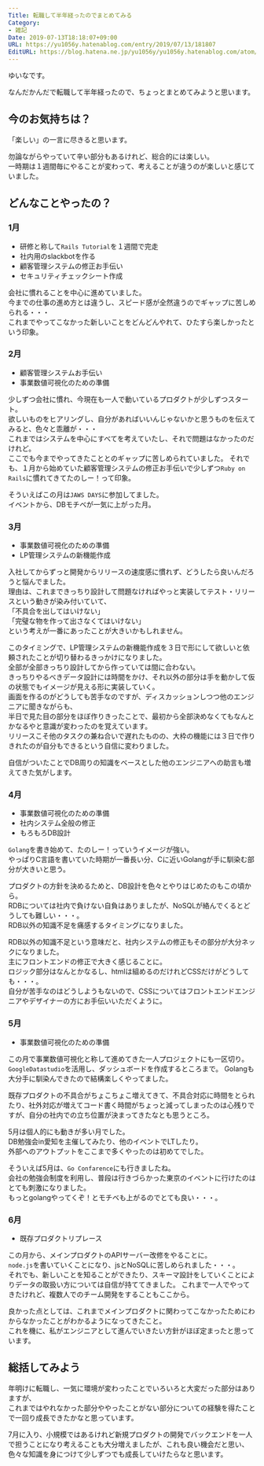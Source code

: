 ```yaml
---
Title: 転職して半年経ったのでまとめてみる
Category:
- 雑記
Date: 2019-07-13T18:18:07+09:00
URL: https://yu1056y.hatenablog.com/entry/2019/07/13/181807
EditURL: https://blog.hatena.ne.jp/yu1056y/yu1056y.hatenablog.com/atom/entry/17680117127217641039
---
```


ゆいなです。

なんだかんだで転職して半年経ったので、ちょっとまとめてみようと思います。

## 今のお気持ちは？

「楽しい」の一言に尽きると思います。

勿論ながらやっていて辛い部分もあるけれど、総合的には楽しい。  
一時期は１週間毎にやることが変わって、考えることが違うのが楽しいと感じていました。

## どんなことやったの？

### 1月

- 研修と称して`Rails Tutorial`を１週間で完走
- 社内用のslackbotを作る
- 顧客管理システムの修正お手伝い
- セキュリティチェックシート作成

会社に慣れることを中心に進めていました。  
今までの仕事の進め方とは違うし、スピード感が全然違うのでギャップに苦しめられる・・・  
これまでやってこなかった新しいことをどんどんやれて、ひたすら楽しかったという印象。

### 2月

- 顧客管理システムお手伝い
- 事業数値可視化のための準備

少しずつ会社に慣れ、今現在も一人で動いているプロダクトが少しずつスタート。  
欲しいものをヒアリングし、自分があればいいんじゃないかと思うものを伝えてみると、色々と乖離が・・・  
これまではシステムを中心にすべてを考えていたし、それで問題はなかったのだけれど。  
ここでも今までやってきたこととのギャップに苦しめられていました。
それでも、１月から始めていた顧客管理システムの修正お手伝いで少しずつ`Ruby on Rails`に慣れてきてたのしー！って印象。

そういえばこの月は`JAWS DAYS`に参加してました。  
イベントから、DBモチベが一気に上がった月。

### 3月

- 事業数値可視化のための準備
- LP管理システムの新機能作成

入社してからずっと開発からリリースの速度感に慣れず、どうしたら良いんだろうと悩んでました。  
理由は、これまできっちり設計して問題なければやっと実装してテスト・リリースという動きが染み付いていて、  
「不具合を出してはいけない」  
「完璧な物を作って出さなくてはいけない」  
という考えが一番にあったことが大きいかもしれません。

このタイミングで、LP管理システムの新機能作成を３日で形にして欲しいと依頼されたことが切り替わるきっかけになりました。  
全部が全部きっちり設計してから作っていては間に合わない。  
きっちりやるべきデータ設計には時間をかけ、それ以外の部分は手を動かして仮の状態でもイメージが見える形に実装していく。  
画面を作るのがどうしても苦手なのですが、ディスカッションしつつ他のエンジニアに聞きながらも、  
半日で見た目の部分をほぼ作りきったことで、最初から全部決めなくてもなんとかなるやと意識が変わったのを覚えています。  
リリースこそ他のタスクの兼ね合いで遅れたものの、大枠の機能には３日で作りきれたのが自分もできるという自信に変わりました。

自信がついたことでDB周りの知識をベースとした他のエンジニアへの助言も増えてきた気がします。

### 4月

- 事業数値可視化のための準備
- 社内システム全般の修正
- もろもろDB設計

`Golang`を書き始めて、たのしー！っていうイメージが強い。  
やっぱりC言語を書いていた時期が一番長い分、Cに近いGolangが手に馴染む部分が大きいと思う。

プロダクトの方針を決めるためと、DB設計を色々とやりはじめたのもこの頃から。  
RDBについては社内で負けない自負はありましたが、NoSQLが絡んでくるとどうしても難しい・・・。  
RDB以外の知識不足を痛感するタイミングになりました。

RDB以外の知識不足という意味だと、社内システムの修正もその部分が大分ネックになりました。  
主にフロントエンドの修正で大きく感じることに。  
ロジック部分はなんとかなるし、htmlは組めるのだけれどCSSだけがどうしても・・・。  
自分が苦手なのはどうしようもないので、CSSについてはフロントエンドエンジニアやデザイナーの方にお手伝いいただくように。

### 5月

- 事業数値可視化のための準備

この月で事業数値可視化と称して進めてきた一人プロジェクトにも一区切り。  
`GoogleDatastudio`を活用し、ダッシュボードを作成するところまで。
Golangも大分手に馴染んできたので結構楽しくやってました。

既存プロダクトの不具合がちょこちょこ増えてきて、不具合対応に時間をとられたり、社外対応が増えてコード書く時間がちょっと減ってしまったのは心残りですが、自分の社内での立ち位置が決まってきたなとも思うところ。

5月は個人的にも動きが多い月でした。  
DB勉強会in愛知を主催してみたり、他のイベントでLTしたり。  
外部へのアウトプットをここまで多くやったのは初めてでした。

そういえば5月は、`Go Confarence`にも行きましたね。  
会社の勉強会制度を利用し、普段は行きづらかった東京のイベントに行けたのはとても刺激になりました。  
もっとgolangやってくぞ！とモチベも上がるのでとても良い・・・。

### 6月

- 既存プロダクトリプレース

この月から、メインプロダクトのAPIサーバー改修をやることに。  
`node.js`を書いていくことになり、jsとNoSQLに苦しめられました・・・。  
それでも、新しいことを知ることができたり、スキーマ設計をしていくことによりデータの取扱い方については自信が持ててきました。
これまで一人でやってきたけれど、複数人でのチーム開発をすることもここから。

良かった点としては、これまでメインプロダクトに関わってこなかったためにわからなかったことがわかるようになってきたこと。  
これを機に、私がエンジニアとして進んでいきたい方針がほぼ定まったと思っています。

## 総括してみよう

年明けに転職し、一気に環境が変わったことでいろいろと大変だった部分はありますが、  
これまではやれなかった部分ややったことがない部分についての経験を得たことで一回り成長できたかなと思っています。

7月に入り、小規模ではあるけれど新規プロダクトの開発でバックエンドを一人で担うことになり考えることも大分増えましたが、これも良い機会だと思い、色々な知識を身につけて少しずつでも成長していけたらなと思います。
